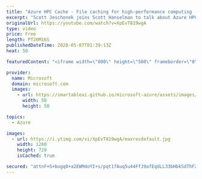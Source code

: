 ```yaml
---
title: "Azure HPC Cache - File caching for high-performance computing (HPC) | Azure Friday"
excerpt: "Scott Jeschonek joins Scott Hanselman to talk about Azure HPC Cache. Whether you are rendering a movie scene, searching for variants in a genome, or running machine learning against a data set, HPC Cache can provide very low latency high throughput access to the required file data. Even more, your data"
originalUrl: https://youtube.com/watch?v=XpEvT819wgA
type: video
price: Free
length: PT20M16S
publishedDateTime: 2020-05-07T01:39:13Z
heat: 50

featuredContent: "<iframe width=\"800\" height=\"500\" frameborder=\"0\" src=\"https://www.youtube.com/embed/XpEvT819wgA\" allow=\"accelerometer; autoplay; encrypted-media; gyroscope; picture-in-picture\" allowfullscreen></iframe>"

provider:
  name: Microsoft
  domain: microsoft.com
  images:
    - url: https://smartableai.github.io/microsoft-azure/assets/images/organizations/microsoft.com-50x50.jpg
      width: 50
      height: 50

topics:
  - Azure

images:
  - url: https://i.ytimg.com/vi/XpEvT819wgA/maxresdefault.jpg
    width: 1280
    height: 720
    isCached: true

secured: "attnF+S+bugq0+a2EWMdoYI+s/pqt1fAuq5u44FfJ9afEqULL33bHbkSdThF22zJleeamDpEbognxVjnySR25ZXe/ja9gBevtJi5jw+8umSpYPdRqSNr85369kOolaHF3++9zY3WZPo/Y7JSIJL8EcfZmj99/oa3KI3e/404df17/nzkma3rtqWwaifRgc5je3wh9UbAjfxYLwRuR18XwUFrTMJTifs1+HUhRN7Xsr55bZAKFXsGzZUdeOhBbZc6wZ9eNG8eReOoOwX8rPc0N83AC1dwV+1QKpe6i1H3UCw1I5dG4GntFDVQXwSYSOd1vTSfia9me+rKo2yMr+0jHU8A/z19d01JTmwlYE4hV9JJopCIDSZkDMyI4km0Mzb3XN+OIgwXh4KzXuQZ6kUZIAfU5X+yc8HBsF1PxWKXfRo=;o8/s0Qg1mM5nSgRwNMjiBg=="
---
```


